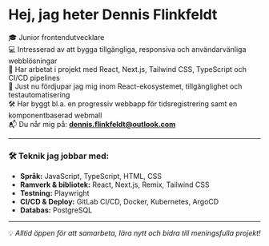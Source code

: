 #  Hej, jag heter Dennis Flinkfeldt

🎓 Junior frontendutvecklare  
💻 Intresserad av att bygga tillgängliga, responsiva och användarvänliga webblösningar  
🚀 Har arbetat i projekt med React, Next.js, Tailwind CSS, TypeScript och CI/CD pipelines  
🌱 Just nu fördjupar jag mig inom React-ekosystemet, tillgänglighet och testautomatisering  
🛠 Har byggt bl.a. en progressiv webbapp för tidsregistrering samt en komponentbaserad webmall  
📬 Du når mig på: **dennis.flinkfeldt@outlook.com**

---

### 🛠 Teknik jag jobbar med:
- **Språk:** JavaScript, TypeScript, HTML, CSS  
- **Ramverk & bibliotek:** React, Next.js, Remix, Tailwind CSS  
- **Testning:** Playwright  
- **CI/CD & Deploy:** GitLab CI/CD, Docker, Kubernetes, ArgoCD  
- **Databas:** PostgreSQL  

---

💡 *Alltid öppen för att samarbeta, lära nytt och bidra till meningsfulla projekt!*  
